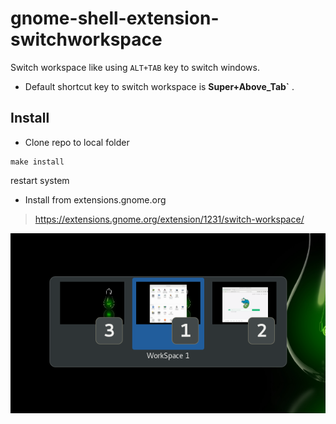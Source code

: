# gnome-shell-extension-switchworkspace

Switch workspace like using `ALT+TAB` key to switch windows.

* Default shortcut key to switch workspace is **Super+Above_Tab`** .

## Install

* Clone repo to local folder

```
make install
```

restart system

* Install from extensions.gnome.org

> https://extensions.gnome.org/extension/1231/switch-workspace/

![screenshot](/Screenshot.png)
